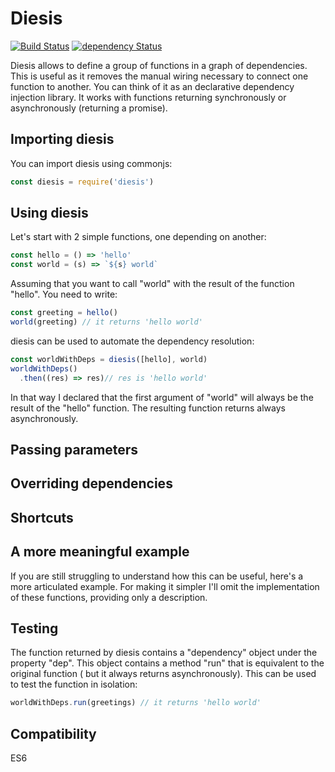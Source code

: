 Diesis
======
[![Build Status](https://travis-ci.org/sithmel/diesis.svg?branch=master)](https://travis-ci.org/sithmel/diesis)
[![dependency Status](https://david-dm.org/sithmel/diesis.svg)](https://david-dm.org/sithmel/diesis.svg)

Diesis allows to define a group of functions in a graph of dependencies. This is useful as it removes the manual wiring necessary to connect one function to another. You can think of it as an declarative dependency injection library. It works with functions returning synchronously or asynchronously (returning a promise).

Importing diesis
----------------
You can import diesis using commonjs:
```js
const diesis = require('diesis')
```

Using diesis
------------
Let's start with 2 simple functions, one depending on another:
```js
const hello = () => 'hello'
const world = (s) => `${s} world`
```
Assuming that you want to call "world" with the result of the function "hello". You need to write:
```js
const greeting = hello()
world(greeting) // it returns 'hello world'
```
diesis can be used to automate the dependency resolution:
```js
const worldWithDeps = diesis([hello], world)
worldWithDeps()
  .then((res) => res)// res is 'hello world'
```
In that way I declared that the first argument of "world" will always be the result of the "hello" function. The resulting function returns always asynchronously.

Passing parameters
------------------

Overriding dependencies
-----------------------

Shortcuts
---------

A more meaningful example
-------------------------
If you are still struggling to understand how this can be useful, here's a more articulated example. For making it simpler I'll omit the implementation of these functions, providing only a description.

Testing
-------
The function returned by diesis contains a "dependency" object under the property "dep". This object contains a method "run" that is equivalent to the original function ( but it always returns asynchronously). This can be used to test the function in isolation:
```js
worldWithDeps.run(greetings) // it returns 'hello world'
```

Compatibility
-------------
ES6
